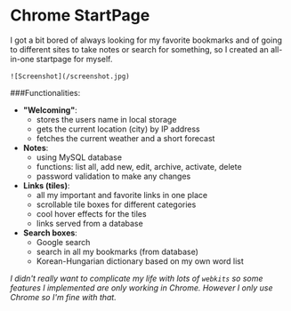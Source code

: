 # Chrome StartPage
I got a bit bored of always looking for my favorite bookmarks and of going to different sites to take notes or search for something, so I created an all-in-one startpage for myself.

    ![Screenshot](/screenshot.jpg)

###Functionalities:
- **"Welcoming"**:
    - stores the users name in local storage
    - gets the current location (city) by IP address
    - fetches the current weather and a short forecast
- **Notes**: 
    - using MySQL database
    - functions: list all, add new, edit, archive, activate, delete 
    - password validation to make any changes
- **Links (tiles)**:
    - all my important and favorite links in one place
    - scrollable tile boxes for different categories
    - cool hover effects for the tiles
    - links served from a database
- **Search boxes**:
    - Google search
    - search in all my bookmarks (from database)
    - Korean-Hungarian dictionary based on my own word list

*I didn't really want to complicate my life with lots of `webkits` so some features I implemented are only working in Chrome. However I only use Chrome so I'm fine with that.*
